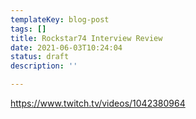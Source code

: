 ```yaml
---
templateKey: blog-post
tags: []
title: Rockstar74 Interview Review
date: 2021-06-03T10:24:04
status: draft
description: ''

---
```



https://www.twitch.tv/videos/1042380964
